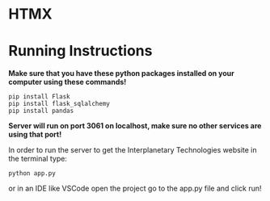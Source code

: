 # HTMX

# Running Instructions
**Make sure that you have these python packages installed on your computer using these commands!**
```
pip install Flask
pip install flask_sqlalchemy
pip install pandas
```

**Server will run on port 3061 on localhost, make sure no other services are using that port!**

In order to run the server to get the Interplanetary Technologies website in the terminal type:

```python app.py```

or in an IDE like VSCode open the project go to the app.py file and click run!
